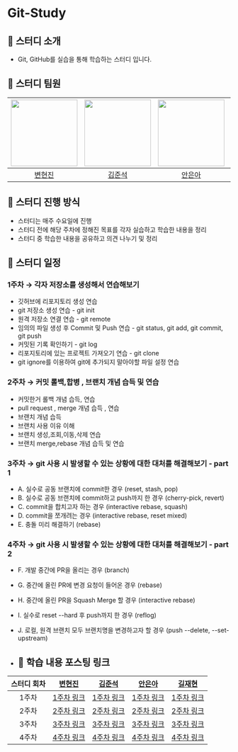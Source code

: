 # Git-Study
## 📌 스터디 소개
- Git, GitHub를 실습을 통해 학습하는 스터디 입니다.

## 📌 스터디 팀원
| [<img src="https://avatars.githubusercontent.com/shinbm44" width="150px">](https://github.com/shinbm44) | [<img src="https://avatars.githubusercontent.com/JUN1515" width="150px">](https://github.com/JUN1515) | [<img src="https://avatars.githubusercontent.com/EunaAhn" width="150px">](https://github.com/EunaAhn) | [<img src="https://avatars.githubusercontent.com/wogus4048" width="150px">](https://github.com/wogus4048) | 
| :---: | :---: | :---: | :---: |
| [변현진](https://github.com/shinbm44) | [김준석](https://github.com/JUN1515) | [안은아](https://github.com/EunaAhn) | [길재현](https://github.com/wogus4048) |

## 📌 스터디 진행 방식
- 스터디는 매주 수요일에 진행
- 스터디 전에 해당 주차에 정해진 목표를 각자 실습하고 학습한 내용을 정리
- 스터디 중 학습한 내용을 공유하고 의견 나누기 및 정리

## 📌 스터디 일정

### 1주차 → 각자 저장소를 생성해서 연습해보기 
- 깃허브에 리포지토리 생성 연습
- git 저장소 생성 연습 - git init
- 원격 저장소 연결 연습 - git remote
- 임의의 파일 생성 후 Commit 및 Push 연습 - git status, git add, git commit, git push
- 커밋된 기록 확인하기 - git log
- 리포지토리에 있는 프로젝트 가져오기 연습 - git clone
- git ignore를 이용하여 git에 추가되지 말아야할 파일 설정 연습

### 2주차 → 커밋 롤백,합병 , 브랜치 개념 습득 및 연습
- 커밋한거 롤백 개념 습득, 연습
- pull request , merge 개념 습득 , 연습
- 브랜치 개념 습득
- 브랜치 사용 이유 이해
- 브랜치 생성,조회,이동,삭제 연습
- 브랜치 merge,rebase 개념 습득 및 연습

### 3주차 → git 사용 시 발생할 수 있는 상황에 대한 대처를 해결해보기 - part 1
- A. 실수로 공동 브랜치에 commit한 경우 (reset, stash, pop)
- B. 실수로 공동 브랜치에 commit하고 push까지 한 경우 (cherry-pick, revert)
- C. commit을 합치고자 하는 경우 (interactive rebase, squash)
- D. commit을 쪼개려는 경우 (interactive rebase, reset mixed)
- E. 충돌 미리 해결하기 (rebase)

### 4주차 → git 사용 시 발생할 수 있는 상황에 대한 대처를 해결해보기 - part 2
- F. 개발 중간에 PR을 올리는 경우 (branch)
- G. 중간에 올린 PR에 변경 요청이 들어온 경우 (rebase)
- H. 중간에 올린 PR을 Squash Merge 할 경우 (interactive rebase)
- I. 실수로 reset --hard 후 push까지 한 경우 (reflog)
- J. 로컬, 원격 브랜치 모두 브랜치명을 변경하고자 할 경우 (push --delete, --set-upstream)
  

- ## 📌 학습 내용 포스팅 링크
| 스터디 회차 | [변현진](https://github.com/shinbm44) | [김준석](https://github.com/JUN1515) | [안은아](https://github.com/EunaAhn) | [길재현](https://github.com/wogus4048) |
| :---: | :---: | :---: | :---: | :---: |
| 1주차 | [1주차 링크](https://velog.io/@onionlily123/1회차.-JVM은-무엇이며-자바-코드는-어떻게-실행하는-것인가) |[1주차 링크](https://quasar-tarsier-bbb.notion.site/1-9336a77a83e34c3398fd15a44cbe5cc8?pvs=4)| [1주차 링크]([https://sh-hyun.tistory.com/50](https://hypnotic-furniture-843.notion.site/Git-1-9c0f3c834f9b4b0a90ef9e09f7ae811b?pvs=4))| [1주차 링크](https://keeeeeepgoing.tistory.com/268) |
| 2주차 | [2주차 링크](https://velog.io/@onionlily123/3회차.-연산자)  | [2주차 링크](https://velog.io/@ssstopeun/Study-3.-%EC%97%B0%EC%82%B0%EC%9E%90)| [2주차 링크](https://sh-hyun.tistory.com/61) | [2주차 링크](https://sh-hyun.tistory.com/61) |
| 3주차 | [3주차 링크](https://velog.io/@onionlily123/5회차.-클래스)  | [3주차 링크](https://velog.io/@ssstopeun/Study-5.-%ED%81%B4%EB%9E%98%EC%8A%A4) | [3주차 링크](https://sh-hyun.tistory.com/64) | [3주차 링크](https://sh-hyun.tistory.com/64)  |
| 4주차 | [4주차 링크](https://velog.io/@onionlily123/7회차.-패키지) | [4주차 링크](https://velog.io/@ssstopeun/Study-7.-%ED%8C%A8%ED%82%A4%EC%A7%80)  | [4주차 링크](https://sh-hyun.tistory.com/66)| [4주차 링크](https://sh-hyun.tistory.com/66) |
